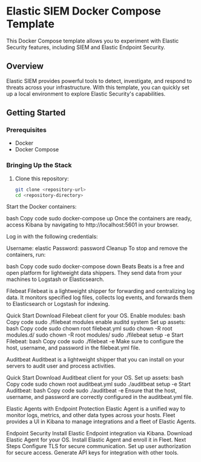 # Elastic SIEM Docker Compose Template

This Docker Compose template allows you to experiment with Elastic Security features, including SIEM and Elastic Endpoint Security.

## Overview

Elastic SIEM provides powerful tools to detect, investigate, and respond to threats across your infrastructure. With this template, you can quickly set up a local environment to explore Elastic Security's capabilities.

## Getting Started

### Prerequisites

- Docker
- Docker Compose

### Bringing Up the Stack

1. Clone this repository:
   ```bash
   git clone <repository-url>
   cd <repository-directory>
Start the Docker containers:

bash
Copy code
sudo docker-compose up
Once the containers are ready, access Kibana by navigating to http://localhost:5601 in your browser.

Log in with the following credentials:

Username: elastic
Password: password
Cleanup
To stop and remove the containers, run:

bash
Copy code
sudo docker-compose down
Beats
Beats is a free and open platform for lightweight data shippers. They send data from your machines to Logstash or Elasticsearch.

Filebeat
Filebeat is a lightweight shipper for forwarding and centralizing log data. It monitors specified log files, collects log events, and forwards them to Elasticsearch or Logstash for indexing.

Quick Start
Download Filebeat client for your OS.
Enable modules:
bash
Copy code
sudo ./filebeat modules enable auditd system
Set up assets:
bash
Copy code
sudo chown root filebeat.yml
sudo chown -R root modules.d/
sudo chown -R root modules/
sudo ./filebeat setup -e
Start Filebeat:
bash
Copy code
sudo ./filebeat -e
Make sure to configure the host, username, and password in the filebeat.yml file.

Auditbeat
Auditbeat is a lightweight shipper that you can install on your servers to audit user and process activities.

Quick Start
Download Auditbeat client for your OS.
Set up assets:
bash
Copy code
sudo chown root auditbeat.yml
sudo ./auditbeat setup -e
Start Auditbeat:
bash
Copy code
sudo ./auditbeat -e
Ensure that the host, username, and password are correctly configured in the auditbeat.yml file.

Elastic Agents with Endpoint Protection
Elastic Agent is a unified way to monitor logs, metrics, and other data types across your hosts. Fleet provides a UI in Kibana to manage integrations and a fleet of Elastic Agents.

Endpoint Security
Install Elastic Endpoint integration via Kibana.
Download Elastic Agent for your OS.
Install Elastic Agent and enroll it in Fleet.
Next Steps
Configure TLS for secure communication.
Set up user authorization for secure access.
Generate API keys for integration with other tools.
